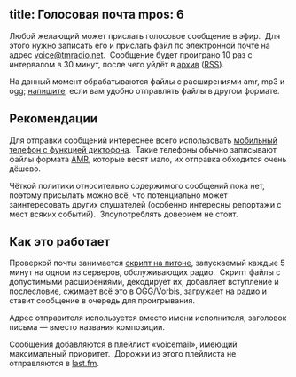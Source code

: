 title: Голосовая почта
mpos: 6
---
Любой желающий может прислать голосовое сообщение в эфир.  Для этого нужно
записать его и прислать файл по электронной почте на адрес
[voice@tmradio.net][email].  Сообщение будет проиграно 10 раз с интервалом в 30
минут, после чего уйдёт в [архив][archive] ([RSS][podcast]).

На данный момент обрабатываются файлы с расширениями amr, mp3 и ogg;
[напишите][feedback], если вам удобно отправлять файлы в другом формате.

[archive]: http://files.tmradio.net/voicemail/
[email]: mailto:voicemail@tmradio.net
[feedback]: /feedback.html
[podcast]: http://files.tmradio.net/voicemail/rss.xml


## Рекомендации

Для отправки сообщений интереснее всего использовать [мобильный телефон с
функцией диктофона][phones].  Такие телефоны обычно записывают файлы формата
[AMR][], которые весят мало, их отправка обходится очень дёшево.

Чёткой политики относительно содержимого сообщений пока нет, поэтому присылать
можно всё, что потенциально может заинтересовать других слушателей (особенно
интересны репортажи с мест всяких событий).  Злоупотреблять доверием не стоит.

[AMR]: http://en.wikipedia.org/wiki/Adaptive_Multi-Rate_audio_codec
[phones]: http://market.yandex.ru/guru.xml?CMD=-RR=9,0,0,0-PF=2142557890%2BTR%2Bsel%2Bselect-PF=2142557865%2BTR%2Bsel%2Bselect-VIS=160-CAT_ID=160043-EXC=1-PG=10&hid=91491


## Как это работает

Проверкой почты занимается [скрипт на питоне][script], запускаемый каждые 5
минут на одном из серверов, обслуживающих радио.  Скрипт файлы с допустимыми
расширениями, декодирует их, добавляет вступление и послесловие, сжимает всё это
в OGG/Vorbis, загружает на радио и ставит сообщение в очередь для проигрывания.

Адрес отправителя используется вместо имени исполнителя, заголовок письма —
вместо названия композиции.

Сообщения добавляются в плейлист «voicemail», имеющий максимальный приоритет. 
Дорожки из этого плейлиста не отправляются в [last.fm][last].

[script]: http://code.google.com/p/ardj/source/browse/tools/voicemail.py
[last]: http://www.lastfm.ru/user/tmradiobot
